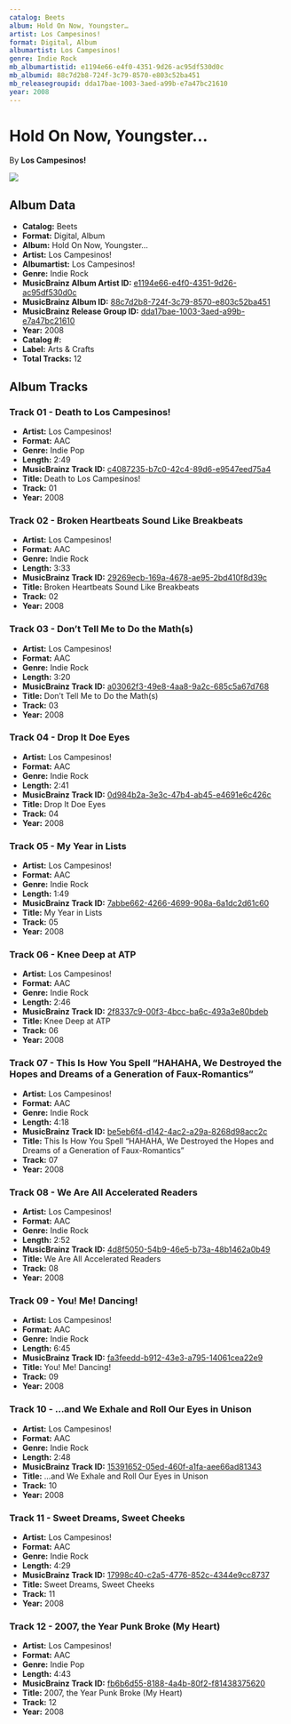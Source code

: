 ```yaml
---
catalog: Beets
album: Hold On Now, Youngster…
artist: Los Campesinos!
format: Digital, Album
albumartist: Los Campesinos!
genre: Indie Rock
mb_albumartistid: e1194e66-e4f0-4351-9d26-ac95df530d0c
mb_albumid: 88c7d2b8-724f-3c79-8570-e803c52ba451
mb_releasegroupid: dda17bae-1003-3aed-a99b-e7a47bc21610
year: 2008
---
```


# Hold On Now, Youngster…

By **Los Campesinos!**

![](../../assets/beetscovers/Los_Campesinos!-Hold_On_Now__Youngster….jpg)

## Album Data

- **Catalog:** Beets
- **Format:** Digital, Album
- **Album:** Hold On Now, Youngster…
- **Artist:** Los Campesinos!
- **Albumartist:** Los Campesinos!
- **Genre:** Indie Rock
- **MusicBrainz Album Artist ID:** [e1194e66-e4f0-4351-9d26-ac95df530d0c](https://musicbrainz.org/artist/e1194e66-e4f0-4351-9d26-ac95df530d0c)
- **MusicBrainz Album ID:** [88c7d2b8-724f-3c79-8570-e803c52ba451](https://musicbrainz.org/release/88c7d2b8-724f-3c79-8570-e803c52ba451)
- **MusicBrainz Release Group ID:** [dda17bae-1003-3aed-a99b-e7a47bc21610](https://musicbrainz.org/release-group/dda17bae-1003-3aed-a99b-e7a47bc21610)
- **Year:** 2008
- **Catalog #:** 
- **Label:** Arts & Crafts
- **Total Tracks:** 12

## Album Tracks

### Track 01 - Death to Los Campesinos!

- **Artist:** Los Campesinos!
- **Format:** AAC
- **Genre:** Indie Pop
- **Length:** 2:49
- **MusicBrainz Track ID:** [c4087235-b7c0-42c4-89d6-e9547eed75a4](https://musicbrainz.org/recording/c4087235-b7c0-42c4-89d6-e9547eed75a4)
- **Title:** Death to Los Campesinos!
- **Track:** 01
- **Year:** 2008

### Track 02 - Broken Heartbeats Sound Like Breakbeats

- **Artist:** Los Campesinos!
- **Format:** AAC
- **Genre:** Indie Rock
- **Length:** 3:33
- **MusicBrainz Track ID:** [29269ecb-169a-4678-ae95-2bd410f8d39c](https://musicbrainz.org/recording/29269ecb-169a-4678-ae95-2bd410f8d39c)
- **Title:** Broken Heartbeats Sound Like Breakbeats
- **Track:** 02
- **Year:** 2008

### Track 03 - Don’t Tell Me to Do the Math(s)

- **Artist:** Los Campesinos!
- **Format:** AAC
- **Genre:** Indie Rock
- **Length:** 3:20
- **MusicBrainz Track ID:** [a03062f3-49e8-4aa8-9a2c-685c5a67d768](https://musicbrainz.org/recording/a03062f3-49e8-4aa8-9a2c-685c5a67d768)
- **Title:** Don’t Tell Me to Do the Math(s)
- **Track:** 03
- **Year:** 2008

### Track 04 - Drop It Doe Eyes

- **Artist:** Los Campesinos!
- **Format:** AAC
- **Genre:** Indie Rock
- **Length:** 2:41
- **MusicBrainz Track ID:** [0d984b2a-3e3c-47b4-ab45-e4691e6c426c](https://musicbrainz.org/recording/0d984b2a-3e3c-47b4-ab45-e4691e6c426c)
- **Title:** Drop It Doe Eyes
- **Track:** 04
- **Year:** 2008

### Track 05 - My Year in Lists

- **Artist:** Los Campesinos!
- **Format:** AAC
- **Genre:** Indie Rock
- **Length:** 1:49
- **MusicBrainz Track ID:** [7abbe662-4266-4699-908a-6a1dc2d61c60](https://musicbrainz.org/recording/7abbe662-4266-4699-908a-6a1dc2d61c60)
- **Title:** My Year in Lists
- **Track:** 05
- **Year:** 2008

### Track 06 - Knee Deep at ATP

- **Artist:** Los Campesinos!
- **Format:** AAC
- **Genre:** Indie Rock
- **Length:** 2:46
- **MusicBrainz Track ID:** [2f8337c9-00f3-4bcc-ba6c-493a3e80bdeb](https://musicbrainz.org/recording/2f8337c9-00f3-4bcc-ba6c-493a3e80bdeb)
- **Title:** Knee Deep at ATP
- **Track:** 06
- **Year:** 2008

### Track 07 - This Is How You Spell “HAHAHA, We Destroyed the Hopes and Dreams of a Generation of Faux-Romantics”

- **Artist:** Los Campesinos!
- **Format:** AAC
- **Genre:** Indie Rock
- **Length:** 4:18
- **MusicBrainz Track ID:** [be5eb6f4-d142-4ac2-a29a-8268d98acc2c](https://musicbrainz.org/recording/be5eb6f4-d142-4ac2-a29a-8268d98acc2c)
- **Title:** This Is How You Spell “HAHAHA, We Destroyed the Hopes and Dreams of a Generation of Faux-Romantics”
- **Track:** 07
- **Year:** 2008

### Track 08 - We Are All Accelerated Readers

- **Artist:** Los Campesinos!
- **Format:** AAC
- **Genre:** Indie Rock
- **Length:** 2:52
- **MusicBrainz Track ID:** [4d8f5050-54b9-46e5-b73a-48b1462a0b49](https://musicbrainz.org/recording/4d8f5050-54b9-46e5-b73a-48b1462a0b49)
- **Title:** We Are All Accelerated Readers
- **Track:** 08
- **Year:** 2008

### Track 09 - You! Me! Dancing!

- **Artist:** Los Campesinos!
- **Format:** AAC
- **Genre:** Indie Rock
- **Length:** 6:45
- **MusicBrainz Track ID:** [fa3feedd-b912-43e3-a795-14061cea22e9](https://musicbrainz.org/recording/fa3feedd-b912-43e3-a795-14061cea22e9)
- **Title:** You! Me! Dancing!
- **Track:** 09
- **Year:** 2008

### Track 10 - …and We Exhale and Roll Our Eyes in Unison

- **Artist:** Los Campesinos!
- **Format:** AAC
- **Genre:** Indie Rock
- **Length:** 2:48
- **MusicBrainz Track ID:** [15391652-05ed-460f-a1fa-aee66ad81343](https://musicbrainz.org/recording/15391652-05ed-460f-a1fa-aee66ad81343)
- **Title:** …and We Exhale and Roll Our Eyes in Unison
- **Track:** 10
- **Year:** 2008

### Track 11 - Sweet Dreams, Sweet Cheeks

- **Artist:** Los Campesinos!
- **Format:** AAC
- **Genre:** Indie Rock
- **Length:** 4:29
- **MusicBrainz Track ID:** [17998c40-c2a5-4776-852c-4344e9cc8737](https://musicbrainz.org/recording/17998c40-c2a5-4776-852c-4344e9cc8737)
- **Title:** Sweet Dreams, Sweet Cheeks
- **Track:** 11
- **Year:** 2008

### Track 12 - 2007, the Year Punk Broke (My Heart)

- **Artist:** Los Campesinos!
- **Format:** AAC
- **Genre:** Indie Pop
- **Length:** 4:43
- **MusicBrainz Track ID:** [fb6b6d55-8188-4a4b-80f2-f81438375620](https://musicbrainz.org/recording/fb6b6d55-8188-4a4b-80f2-f81438375620)
- **Title:** 2007, the Year Punk Broke (My Heart)
- **Track:** 12
- **Year:** 2008

